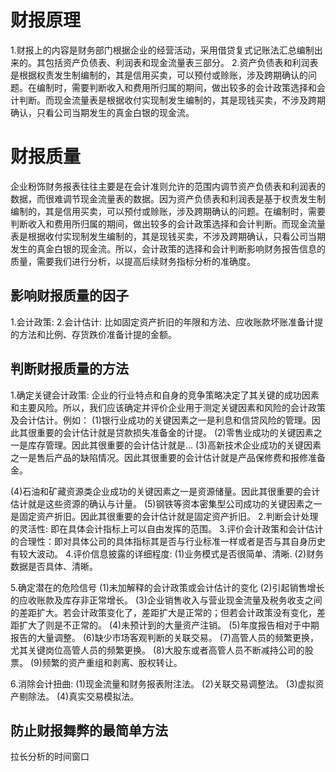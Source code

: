 # 财报原理
  1.财报上的内容是财务部门根据企业的经营活动，采用借贷复式记账法汇总编制出来的。其包括资产负债表、利润表和现金流量表三部分。
  2.资产负债表和利润表是根据权责发生制编制的，其是信用买卖，可以预付或赊账，涉及跨期确认的问题。在编制时，需要判断收入和费用所归属的期间，做出较多的会计政策选择和会计判断。而现金流量表是根据收付实现制发生编制的，其是现钱买卖，不涉及跨期确认，只看公司当期发生的真金白银的现金流。

# 财报质量
  企业粉饰财务报表往往主要是在会计准则允许的范围内调节资产负债表和利润表的数据，而很难调节现金流量表的数据。因为资产负债表和利润表是基于权责发生制编制的，其是信用买卖，可以预付或赊账，涉及跨期确认的问题。在编制时，需要判断收入和费用所归属的期间，做出较多的会计政策选择和会计判断。而现金流量表是根据收付实现制发生编制的，其是现钱买卖，不涉及跨期确认，只看公司当期发生的真金白银的现金流。所以，会计政策的选择和会计判断影响财务报告信息的质量，需要我们进行分析，以提高后续财务指标分析的准确度。

## 影响财报质量的因子
1.会计政策:
2.会计估计: 比如固定资产折旧的年限和方法、应收账款坏账准备计提的方法和比例、存货跌价准备计提的金额。
## 判断财报质量的方法
1.确定关键会计政策: 企业的行业特点和自身的竞争策略决定了其关键的成功因素和主要风险。所以，我们应该确定并评价企业用于测定关键因素和风险的会计政策及会计估计。例如：
  (1)银行业成功的关键因素之一是利息和信贷风险的管理。因此其很重要的会计估计就是贷款损失准备金的计提。
  (2)零售业成功的关键因素之一是库存管理。因此其很重要的会计估计就是...
  (3)高新技术企业成功的关键因素之一是售后产品的缺陷情况。因此其很重要的会计估计就是产品保修费和报修准备金。

  (4)石油和矿藏资源类企业成功的关键因素之一是资源储量。因此其很重要的会计估计就是这些资源的确认与计量。
  (5)钢铁等资本密集型公司成功的关键因素之一是固定资产折旧。因此其很重要的会计估计就是固定资产折旧。
2.判断会计处理的灵活性: 即在具体会计指标上可以自由发挥的范围。
3.评价会计政策和会计估计的合理性：即对具体公司的具体指标其是否与行业标准一样或者是否与其自身历史有较大波动。
4.评价信息披露的详细程度:
  (1)业务模式是否很简单、清晰.
  (2)财务数据是否具体、清晰。

5.确定潜在的危险信号
  (1)未加解释的会计政策或会计估计的变化
  (2)引起销售增长的应收账款及库存非正常增长。
  (3)企业销售收入与营业现金流量及税务收支之间的差距扩大。若会计政策变化了，差距扩大是正常的；但若会计政策没有变化，差距扩大了则是不正常的。
  (4)未预计到的大量资产注销。
  (5)年度报告相对于中期报告的大量调整。
  (6)缺少市场客观判断的关联交易。
  (7)高管人员的频繁更换，尤其关键岗位高管人员的频繁更换。
  (8)大股东或者高管人员不断减持公司的股票。
  (9)频繁的资产重组和剥离、股权转让。
  
6.消除会计扭曲:
  (1)现金流量和财务报表附注法。
  (2)关联交易调整法。
  (3)虚拟资产剔除法。
  (4)真实交易模拟法。

## 防止财报舞弊的最简单方法
拉长分析的时间窗口
